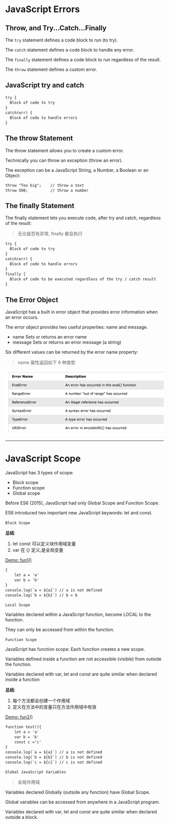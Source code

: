 # JavaScript Errors

## Throw, and Try...Catch...Finally

The `try` statement defines a code block to run (to try).

The `catch` statement defines a code block to handle any error.

The `finally` statement defines a code block to run regardless of the result.

The `throw` statement defines a custom error.


## JavaScript try and catch

```
try {
  Block of code to try
}
catch(err) {
  Block of code to handle errors
}
```

## The throw Statement

The throw statement allows you to create a custom error.

Technically you can throw an exception (throw an error).

The exception can be a JavaScript String, a Number, a Boolean or an Object:

```
throw "Too big";    // throw a text
throw 500;          // throw a number
```

## The finally Statement

The finally statement lets you execute code, after try and catch, regardless of the result:

> 无论是否有异常, finally 都会执行

```
try {
  Block of code to try
}
catch(err) {
  Block of code to handle errors
}
finally {
  Block of code to be executed regardless of the try / catch result
}
```

## The Error Object

JavaScript has a built in error object that provides error information when an error occurs.

The error object provides two useful properties: name and message.

- name	    Sets or returns an error name
- message	Sets or returns an error message (a string)


Six different values can be returned by the error name property:
> name 属性返回如下 6 种类型

<img src='img/js_error.png'>

---

# JavaScript Scope

JavaScript has 3 types of scope:

- Block scope
- Function scope
- Global scope

Before ES6 (2015), JavaScript had only Global Scope and Function Scope.

ES6 introduced two important new JavaScript keywords: let and const.

`Block Scope`

**总结**:

1. let const 可以定义块作用域变量
2. var 在 {} 定义,是全局变量

[Demo: fun1()](demo/js_error_scope.html)

```
{
    let a = 'a'
    var b = 'b'
}
console.log(`a = ${a}`) // a is not defined
console.log(`b = ${b}`) // b = b
```



`Local Scope`

Variables declared within a JavaScript function, become LOCAL to the function.

They can only be accessed from within the function.

`Function Scope` 

JavaScript has function scope: Each function creates a new scope.

Variables defined inside a function are not accessible (visible) from outside the function.

Variables declared with var, let and const are quite similar when declared inside a function

**总结**:

1. 每个方法都会创建一个作用域
2. 定义在方法中的变量只在方法作用域中有效

[Demo: fun2()](demo/js_error_scope.html)
```
function test(){
    let a = 'a'
    var b = 'b'
    const c ='c'
}
console.log(`a = ${a}`) // a is not defined
console.log(`b = ${b}`) // b is not defined
console.log(`c = ${c}`) // c is not defined
```

`Global JavaScript Variables`

>全局作用域

Variables declared Globally (outside any function) have Global Scope.

Global variables can be accessed from anywhere in a JavaScript program.

Variables declared with var, let and const are quite similar when declared outside a block.


